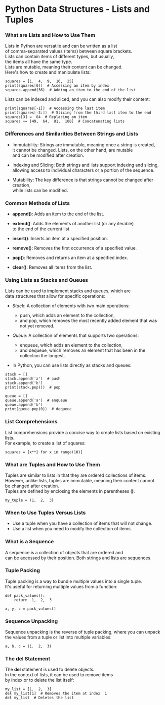# Python Data Structures - Lists and Tuples

### What are Lists and How to Use Them

Lists in Python are versatile and can be written as a list\
of comma-separated values (items) between square brackets.\
Lists can contain items of different types, but usually,\
the items all have the same type.\
Lists are mutable, meaning their content can be changed.\
Here's how to create and manipulate lists:
```
squares = [1,  4,  9,  16,  25]
print(squares[0])  # Accessing an item by index
squares.append(36)  # Adding an item to the end of the list
```

Lists can be indexed and sliced, and you can also modify their content:
```
print(squares[-1])  # Accessing the last item
print(squares[-3:])  # Slicing from the third last item to the end
squares[3] =  64  # Replacing an item
squares += [49,  64,  81,  100]  # Concatenating lists
```

### Differences and Similarities Between Strings and Lists

- Immutability: Strings are immutable, meaning once a string is created,\
 it cannot be changed. Lists, on the other hand, are mutable\
 and can be modified after creation.

- Indexing and Slicing: Both strings and lists support indexing and slicing,\
allowing access to individual characters or a portion of the sequence.

- Mutability: The key difference is that strings cannot be changed after creation,\
 while lists can be modified.

### Common Methods of Lists

- **append()**: Adds an item to the end of the list.

- **extend()**: Adds the elements of another list (or any iterable)\
to the end of the current list.

- **insert()**: Inserts an item at a specified position.

- **remove()**: Removes the first occurrence of a specified value.

- **pop()**: Removes and returns an item at a specified index.

- **clear()**: Removes all items from the list.

### Using Lists as Stacks and Queues

Lists can be used to implement stacks and queues, which are\
data structures that allow for specific operations:

- *Stack*: A collection of elements with two main operations:
  - push, which adds an element to the collection,
  - and pop, which removes the most recently added element that was not yet removed.

- *Queue*: A collection of elements that supports two operations:
   - enqueue, which adds an element to the collection,
   - and dequeue, which removes an element that has been in the collection the longest.

- In Python, you can use lists directly as stacks and queues:
```
stack = []
stack.append('a')  # push
stack.append('b')
print(stack.pop())  # pop

queue = []
queue.append('a')  # enqueue
queue.append('b')
print(queue.pop(0))  # dequeue
```

### List Comprehensions
List comprehensions provide a concise way to create lists based on existing lists.\
For example, to create a list of squares:
```
squares = [x**2 for x in range(10)]
```

### What are Tuples and How to Use Them

Tuples are similar to lists in that they are ordered collections of items.\
However, unlike lists, tuples are immutable, meaning their content cannot\
be changed after creation.\
Tuples are defined by enclosing the elements in parentheses **()**.
```
my_tuple = (1,  2,  3)
```

### When to Use Tuples Versus Lists

- Use a tuple when you have a collection of items that will not change.
- Use a list when you need to modify the collection of items.

### What is a Sequence
A sequence is a collection of objects that are ordered and\
can be accessed by their position. Both strings and lists are sequences.

### Tuple Packing

Tuple packing is a way to bundle multiple values into a single tuple.\
It's useful for returning multiple values from a function:
```
def pack_values():
    return  1,  2,  3

x, y, z = pack_values()
```
### Sequence Unpacking

Sequence unpacking is the reverse of tuple packing, where you can unpack\
the values from a tuple or list into multiple variables:
```
a, b, c = (1,  2,  3)
```

### The del Statement
The **del** statement is used to delete objects.\
In the context of lists, it can be used to remove items\
by index or to delete the list itself:
```
my_list = [1,  2,  3]
del my_list[1]  # Removes the item at index  1
del my_list  # Deletes the list
```
